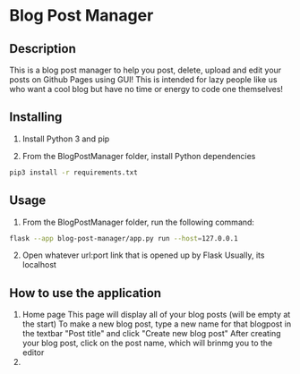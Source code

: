 # Blog Post Manager
## Description
This is a blog post manager to help you post, delete, upload and edit your posts on Github Pages using GUI! 
This is intended for lazy people like us who want a cool blog but have no time or energy to code one themselves!
## Installing
1) Install Python 3 and pip

2) From the BlogPostManager folder, install Python dependencies
```sh
pip3 install -r requirements.txt
```

## Usage
1) From the BlogPostManager folder, run the following command:
```sh
flask --app blog-post-manager/app.py run --host=127.0.0.1
```

2) Open whatever url:port link that is opened up by Flask 
Usually, its localhost

## How to use the application
1) Home page
This page will display all of your blog posts (will be empty at the start) 
To make a new blog post, type a new name for that blogpost in the textbar 
"Post title" and click "Create new blog post" 
After creating your blog post, click on the post name, which will brinmg you to the editor
2) 
